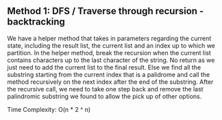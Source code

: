 ## Method 1: DFS / Traverse through recursion - backtracking

We have a helper method that takes in parameters regarding the current state, including the result list, the current list and an index up to which we partition. In the helper method, break the recursion when the current list contains characters up to the last character of the string. No return as we just need to add the current list to the final result. Else we find all the substring starting from the current index that is a palidrome and call the method recursively on the next index after the end of the substring. After the recursive call, we need to take one step back and remove the last palindromic substring we found to allow the pick up of other options. 

Time Complexity: O(n * 2 ^ n)
